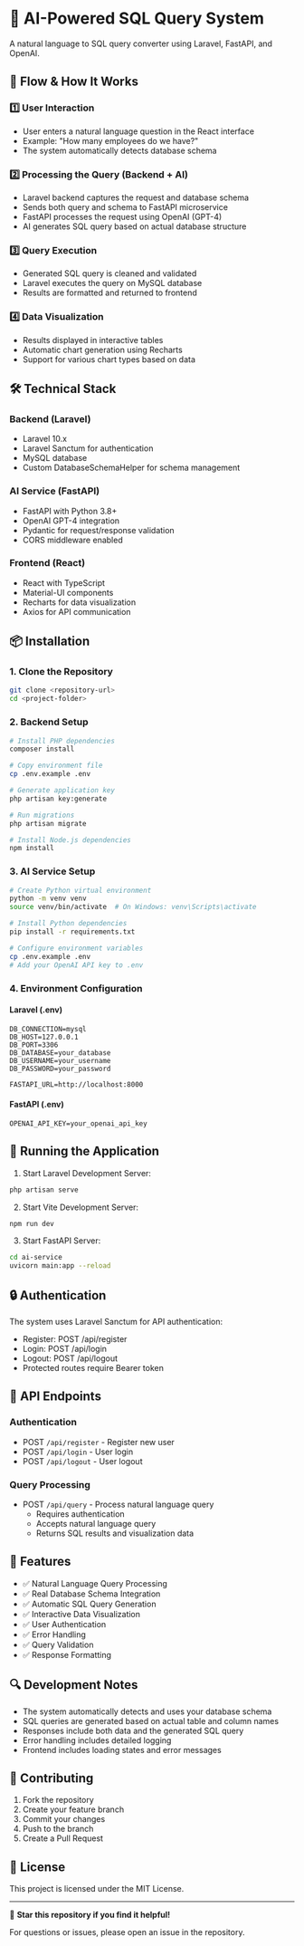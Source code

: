 # 🚀 AI-Powered SQL Query System

A natural language to SQL query converter using Laravel, FastAPI, and OpenAI.

## 🔄 Flow & How It Works

### 1️⃣ User Interaction
- User enters a natural language question in the React interface
- Example: "How many employees do we have?"
- The system automatically detects database schema

### 2️⃣ Processing the Query (Backend + AI)
- Laravel backend captures the request and database schema
- Sends both query and schema to FastAPI microservice
- FastAPI processes the request using OpenAI (GPT-4)
- AI generates SQL query based on actual database structure

### 3️⃣ Query Execution
- Generated SQL query is cleaned and validated
- Laravel executes the query on MySQL database
- Results are formatted and returned to frontend

### 4️⃣ Data Visualization
- Results displayed in interactive tables
- Automatic chart generation using Recharts
- Support for various chart types based on data

## 🛠️ Technical Stack

### Backend (Laravel)
- Laravel 10.x
- Laravel Sanctum for authentication
- MySQL database
- Custom DatabaseSchemaHelper for schema management

### AI Service (FastAPI)
- FastAPI with Python 3.8+
- OpenAI GPT-4 integration
- Pydantic for request/response validation
- CORS middleware enabled

### Frontend (React)
- React with TypeScript
- Material-UI components
- Recharts for data visualization
- Axios for API communication

## 📦 Installation

### 1. Clone the Repository
```bash
git clone <repository-url>
cd <project-folder>
```

### 2. Backend Setup
```bash
# Install PHP dependencies
composer install

# Copy environment file
cp .env.example .env

# Generate application key
php artisan key:generate

# Run migrations
php artisan migrate

# Install Node.js dependencies
npm install
```

### 3. AI Service Setup
```bash
# Create Python virtual environment
python -m venv venv
source venv/bin/activate  # On Windows: venv\Scripts\activate

# Install Python dependencies
pip install -r requirements.txt

# Configure environment variables
cp .env.example .env
# Add your OpenAI API key to .env
```

### 4. Environment Configuration

#### Laravel (.env)
```env
DB_CONNECTION=mysql
DB_HOST=127.0.0.1
DB_PORT=3306
DB_DATABASE=your_database
DB_USERNAME=your_username
DB_PASSWORD=your_password

FASTAPI_URL=http://localhost:8000
```

#### FastAPI (.env)
```env
OPENAI_API_KEY=your_openai_api_key
```

## 🚀 Running the Application

1. Start Laravel Development Server:
```bash
php artisan serve
```

2. Start Vite Development Server:
```bash
npm run dev
```

3. Start FastAPI Server:
```bash
cd ai-service
uvicorn main:app --reload
```

## 🔒 Authentication

The system uses Laravel Sanctum for API authentication:
- Register: POST /api/register
- Login: POST /api/login
- Logout: POST /api/logout
- Protected routes require Bearer token

## 📝 API Endpoints

### Authentication
- POST `/api/register` - Register new user
- POST `/api/login` - User login
- POST `/api/logout` - User logout

### Query Processing
- POST `/api/query` - Process natural language query
  - Requires authentication
  - Accepts natural language query
  - Returns SQL results and visualization data

## 🎯 Features

- ✅ Natural Language Query Processing
- ✅ Real Database Schema Integration
- ✅ Automatic SQL Query Generation
- ✅ Interactive Data Visualization
- ✅ User Authentication
- ✅ Error Handling
- ✅ Query Validation
- ✅ Response Formatting

## 🔍 Development Notes

- The system automatically detects and uses your database schema
- SQL queries are generated based on actual table and column names
- Responses include both data and the generated SQL query
- Error handling includes detailed logging
- Frontend includes loading states and error messages

## 🤝 Contributing

1. Fork the repository
2. Create your feature branch
3. Commit your changes
4. Push to the branch
5. Create a Pull Request

## 📄 License

This project is licensed under the MIT License.

---

🌟 **Star this repository if you find it helpful!**

For questions or issues, please open an issue in the repository.
